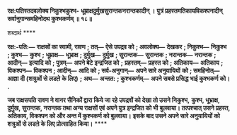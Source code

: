 **रक्ष:पतिस्तदवलोक्य निकुश्भकुश्भ-** **धूम्राक्षदुर्मुखसुरान्तकनरान्तकादीन् ।** **पुत्रं प्रहस्तमतिकायविकश्पनादीन्** **सर्वानुगान्समहिनोदथ कुश्भकर्णम् ॥ १८॥** 

शब्दार्थ **** 

**रक्ष:-पति:—** **राक्षसों का स्वामी, रावण** **; तत्—** **ऐसे उपद्रव को** **; अवलोक्य—** **देखकर** **; निकुश्भ—** **निकुश्भ** **; कुश्भ—** **कुश्भ** **; धूम्राक्ष—** **धूभ्राक्ष** **; दुर्मुख—** **दुर्मुख** **; सुरान्तक—** **सुरान्तक** **; नरान्तक—** **नरान्तक** **; आदीन्—** **इत्यादि को** **; पुत्रम्—** **अपने बेटे इन्द्रजित को** **;** **प्रहस्तम्—** **प्रहस्त को** **; अतिकाय—** **अतिकाय** **; विकश्पन—** **विकश्पन** **; आदीन्—** **आदि को** **; सर्व-अनुगान्—** **अपने सारे अनुयायियों** **को** **; समहिनोत्—** **आज्ञा दी (शत्रुओं से लडऩे के लिए)** **; अथ—** **अन्तत:** **; कुश्भकर्णम्—** **अपने सबसे प्रसिद्ध भाई कुश्भकर्ण को।** **.** 

**जब राक्षसपति रावण ने वानर सैनिकों द्वारा किये जा रहे उपद्रवों को देखा तो उसने निकुश्भ,** **कुश्भ, धूभ्राक्ष, दुर्मुख, सुरान्तक, नरान्तक तथा अन्य राक्षसों एवं अपने पुत्र इन्द्रजित को भी** **बुलवाया। तत्पश्चात् उसने प्रहस्त, अतिकाय, विकश्पन को और अन्त में कुश्भकर्ण को बुलवाया।** **इसके बाद उसने अपने सारे अनुयायियों को शत्रुओं से लडऩे के लिए प्रोत्साहित किया।** **** 